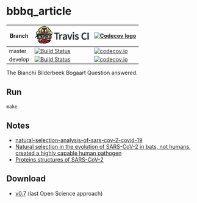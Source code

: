 # bbbq_article

Branch |[![Travis CI logo](pics/TravisCI.png)](https://travis-ci.org)                                                                             |[![Codecov logo](pics/Codecov.png)](https://www.codecov.io)
-------|------------------------------------------------------------------------------------------------------------------------------------------|------------------------------------------------------------------------------------------------------------------------------------------------------------------------
master |[![Build Status](https://travis-ci.org/richelbilderbeek/bbbq_article.svg?branch=master)](https://travis-ci.org/richelbilderbeek/bbbq_article) |[![codecov.io](https://codecov.io/github/richelbilderbeek/bbbq_article/coverage.svg?branch=master)](https://codecov.io/github/richelbilderbeek/bbbq_article/branch/master)
develop|[![Build Status](https://travis-ci.org/richelbilderbeek/bbbq_article.svg?branch=develop)](https://travis-ci.org/richelbilderbeek/bbbq_article)|[![codecov.io](https://codecov.io/github/richelbilderbeek/bbbq_article/coverage.svg?branch=develop)](https://codecov.io/github/richelbilderbeek/bbbq_article/branch/develop)

The Bianchi  Bilderbeek Bogaart Question answered.

## Run

```
make
```

## Notes

 * [natural-selection-analysis-of-sars-cov-2-covid-19](https://observablehq.com/@spond/natural-selection-analysis-of-sars-cov-2-covid-19)
 * [Natural selection in the evolution of SARS-CoV-2 in bats, not humans, created a highly capable human pathogen](https://www.biorxiv.org/content/10.1101/2020.05.28.122366v2.full)
 * [Proteins structures of SARS-CoV-2](https://compsysbio.ornl.gov/covid-19/covid-19-structome/)

## Download 

 * [v0.7](http://richelbilderbeek.nl/bbbq_article_0_7.zip) (last Open Science approach)
